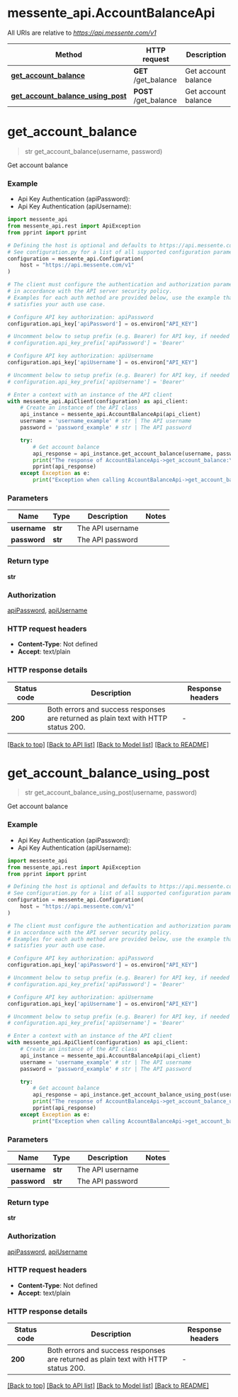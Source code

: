 # messente_api.AccountBalanceApi

All URIs are relative to *https://api.messente.com/v1*

Method | HTTP request | Description
------------- | ------------- | -------------
[**get_account_balance**](AccountBalanceApi.md#get_account_balance) | **GET** /get_balance | Get account balance
[**get_account_balance_using_post**](AccountBalanceApi.md#get_account_balance_using_post) | **POST** /get_balance | Get account balance


# **get_account_balance**
> str get_account_balance(username, password)

Get account balance

### Example

* Api Key Authentication (apiPassword):
* Api Key Authentication (apiUsername):

```python
import messente_api
from messente_api.rest import ApiException
from pprint import pprint

# Defining the host is optional and defaults to https://api.messente.com/v1
# See configuration.py for a list of all supported configuration parameters.
configuration = messente_api.Configuration(
    host = "https://api.messente.com/v1"
)

# The client must configure the authentication and authorization parameters
# in accordance with the API server security policy.
# Examples for each auth method are provided below, use the example that
# satisfies your auth use case.

# Configure API key authorization: apiPassword
configuration.api_key['apiPassword'] = os.environ["API_KEY"]

# Uncomment below to setup prefix (e.g. Bearer) for API key, if needed
# configuration.api_key_prefix['apiPassword'] = 'Bearer'

# Configure API key authorization: apiUsername
configuration.api_key['apiUsername'] = os.environ["API_KEY"]

# Uncomment below to setup prefix (e.g. Bearer) for API key, if needed
# configuration.api_key_prefix['apiUsername'] = 'Bearer'

# Enter a context with an instance of the API client
with messente_api.ApiClient(configuration) as api_client:
    # Create an instance of the API class
    api_instance = messente_api.AccountBalanceApi(api_client)
    username = 'username_example' # str | The API username
    password = 'password_example' # str | The API password

    try:
        # Get account balance
        api_response = api_instance.get_account_balance(username, password)
        print("The response of AccountBalanceApi->get_account_balance:\n")
        pprint(api_response)
    except Exception as e:
        print("Exception when calling AccountBalanceApi->get_account_balance: %s\n" % e)
```



### Parameters


Name | Type | Description  | Notes
------------- | ------------- | ------------- | -------------
 **username** | **str**| The API username | 
 **password** | **str**| The API password | 

### Return type

**str**

### Authorization

[apiPassword](../README.md#apiPassword), [apiUsername](../README.md#apiUsername)

### HTTP request headers

 - **Content-Type**: Not defined
 - **Accept**: text/plain

### HTTP response details

| Status code | Description | Response headers |
|-------------|-------------|------------------|
**200** | Both errors and success responses are returned as plain text with HTTP status 200. |  -  |

[[Back to top]](#) [[Back to API list]](../README.md#documentation-for-api-endpoints) [[Back to Model list]](../README.md#documentation-for-models) [[Back to README]](../README.md)

# **get_account_balance_using_post**
> str get_account_balance_using_post(username, password)

Get account balance

### Example

* Api Key Authentication (apiPassword):
* Api Key Authentication (apiUsername):

```python
import messente_api
from messente_api.rest import ApiException
from pprint import pprint

# Defining the host is optional and defaults to https://api.messente.com/v1
# See configuration.py for a list of all supported configuration parameters.
configuration = messente_api.Configuration(
    host = "https://api.messente.com/v1"
)

# The client must configure the authentication and authorization parameters
# in accordance with the API server security policy.
# Examples for each auth method are provided below, use the example that
# satisfies your auth use case.

# Configure API key authorization: apiPassword
configuration.api_key['apiPassword'] = os.environ["API_KEY"]

# Uncomment below to setup prefix (e.g. Bearer) for API key, if needed
# configuration.api_key_prefix['apiPassword'] = 'Bearer'

# Configure API key authorization: apiUsername
configuration.api_key['apiUsername'] = os.environ["API_KEY"]

# Uncomment below to setup prefix (e.g. Bearer) for API key, if needed
# configuration.api_key_prefix['apiUsername'] = 'Bearer'

# Enter a context with an instance of the API client
with messente_api.ApiClient(configuration) as api_client:
    # Create an instance of the API class
    api_instance = messente_api.AccountBalanceApi(api_client)
    username = 'username_example' # str | The API username
    password = 'password_example' # str | The API password

    try:
        # Get account balance
        api_response = api_instance.get_account_balance_using_post(username, password)
        print("The response of AccountBalanceApi->get_account_balance_using_post:\n")
        pprint(api_response)
    except Exception as e:
        print("Exception when calling AccountBalanceApi->get_account_balance_using_post: %s\n" % e)
```



### Parameters


Name | Type | Description  | Notes
------------- | ------------- | ------------- | -------------
 **username** | **str**| The API username | 
 **password** | **str**| The API password | 

### Return type

**str**

### Authorization

[apiPassword](../README.md#apiPassword), [apiUsername](../README.md#apiUsername)

### HTTP request headers

 - **Content-Type**: Not defined
 - **Accept**: text/plain

### HTTP response details

| Status code | Description | Response headers |
|-------------|-------------|------------------|
**200** | Both errors and success responses are returned as plain text with HTTP status 200. |  -  |

[[Back to top]](#) [[Back to API list]](../README.md#documentation-for-api-endpoints) [[Back to Model list]](../README.md#documentation-for-models) [[Back to README]](../README.md)

